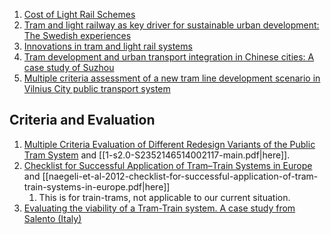 1. [Cost of Light Rail Schemes](https://uktram.com/wp-content/uploads/2018/07/Briefing_Paper_-_Costs_of_Light_Rail_Schemes.pdf)
2. [Tram and light railway as key driver for sustainable urban development: The Swedish experiences](https://www.diva-portal.org/smash/record.jsf?pid=diva2%3A580577&dswid=2765)
3. [Innovations in tram and light rail systems](https://journals.sagepub.com/doi/abs/10.1243/0954409991531092)
4. [Tram development and urban transport integration in Chinese cities: A case study of Suzhou](https://www.sciencedirect.com/science/article/abs/pii/S2212012218300078)
5. [Multiple criteria assessment of a new tram line development scenario in Vilnius City public transport system](https://www.tandfonline.com/doi/abs/10.3846/16484142.2013.869253)
## Criteria and Evaluation
1. [Multiple Criteria Evaluation of Different Redesign Variants of the Public Tram System](https://www.sciencedirect.com/science/article/pii/S2352146514002117) and [[1-s2.0-S2352146514002117-main.pdf|here]].
2. [Checklist for Successful Application of Tram–Train Systems in Europe](https://journals.sagepub.com/doi/abs/10.3141/2275-05) and [[naegeli-et-al-2012-checklist-for-successful-application-of-tram-train-systems-in-europe.pdf|here]]
	1. This is for train-trams, not applicable to our current situation.
3. [Evaluating the viability of a Tram-Train system. A case study from Salento (Italy)](https://www.sciencedirect.com/science/article/abs/pii/S2213624X22001572)
